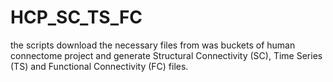 # HCP_SC_TS_FC
the scripts download the necessary files from was buckets of human connectome project and generate Structural Connectivity (SC), Time Series (TS) and Functional Connectivity (FC) files.
